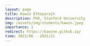 ```yaml
---
layout: page
title: Kawin Ethayarajh
description: PhD, Stanford University
img: /assets/img/students/kawin.jpeg
importance: 1
redirect: https://kawine.github.io/
time: 2021/06 - 2021/11
---
```


